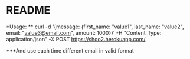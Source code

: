 # README

*Usage:
** curl  -d '{message: {first_name: "value1", last_name: "value2", email: "value3@email.com", amount: 1000}}' -H "Content_Type: application/json" -X POST https://shoo2.herokuapp.com/

***And use each time different email in valid format